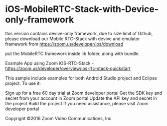 # iOS-MobileRTC-Stack-with-Device-only-framework

this version contains devive-only framework, due to size limit of Github, please download our Mobile RTC-Stack with devive and emulator framework from https://zoom.us/developer/ios/download

put the MobileRTC.framework inside lib folder, along with bundle. 


Example App using Zoom iOS-RTC-Stack - https://zoom.us/developer/overview/ios-rtc-stack-quickstart

This sample include examples for both Android Studio project and Eclipse project. To use it:

Sign up for a free 60 day trial at Zoom developer portal
Get the SDK key and secret from your account in Zoom portal
Update the API key and secret in the project
Build the project
If you need assistance, please visit Zoom developer portal

Copyright ©2016 Zoom Video Communications, Inc.
